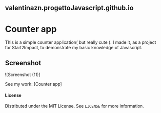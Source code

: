 ## valentinazn.progettoJavascript.github.io


# Counter app






This is a simple counter application( but really cute ). I made it, as a project for Start2Impact, to demonstrate my basic knowledge of Javascript.

## Screenshot

![Screenshot (11)]



See my work:  [Counter app]






















#### License

Distributed under the MIT License. See `LICENSE` for more information.



